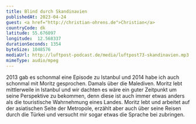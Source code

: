 ```yaml
---
title: Blind durch Skandinavien
publishedAt: 2023-04-24
guest: <a href="http://christian-ohrens.de">Christian</a>
countryCode: dk
latitude: 55.676097
longitude:  12.568337
durationSeconds: 1354
byteSize: 1048576 
mediaUrl: http://luftpost-podcast.de/media/luftpost73-skandinavien.mp3
mimeType: audio/mpeg
---
```


2013 gab es schonmal eine Episode zu Istanbul und 2014 habe ich auch schonmal mit Moritz gesprochen. Damals über die Malediven. Moritz lebt mittlerweile in Istanbul und wir dachten es wäre ein guter Zeitpunkt um seine Perspektive zu bekommen, denn diese ist auch immer etwas anders als die touristische Wahrnehmung eines Landes. Moritz lebt und arbeitet auf der asiatischen Seite der Metropole, erzählt aber auch über seine Reisen durch die Türkei und versucht mir sogar etwas die Sprache bei zubringen.

